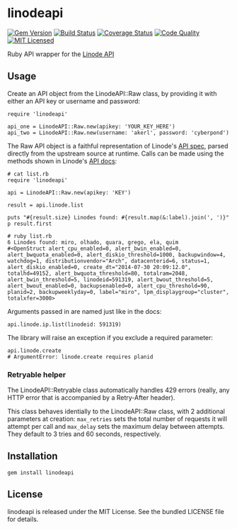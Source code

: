 linodeapi
=========

[![Gem Version](https://img.shields.io/gem/v/linodeapi.svg)](https://rubygems.org/gems/linodeapi)
[![Build Status](https://img.shields.io/circleci/project/akerl/linodeapi/master.svg)](https://circleci.com/gh/akerl/linodeapi)
[![Coverage Status](https://img.shields.io/codecov/c/github/akerl/linodeapi.svg)](https://codecov.io/github/akerl/linodeapi)
[![Code Quality](https://img.shields.io/codacy/60b77ea8214241b5ac970bcdfd584587.svg)](https://www.codacy.com/app/akerl/linodeapi)
[![MIT Licensed](https://img.shields.io/badge/license-MIT-green.svg)](https://tldrlegal.com/license/mit-license)

Ruby API wrapper for the [Linode API](https://www.linode.com/api)

## Usage

Create an API object from the LinodeAPI::Raw class, by providing it with either an API key or username and password:

```
require 'linodeapi'

api_one = LinodeAPI::Raw.new(apikey: 'YOUR_KEY_HERE')
api_two = LinodeAPI::Raw.new(username: 'akerl', password: 'cyberpond')
```

The Raw API object is a faithful representation of Linode's [API spec](https://www.linode.com/api/utility/api.spec), parsed directly from the upstream source at runtime. Calls can be made using the methods shown in Linode's [API docs](https://www.linode.com/api):

```
# cat list.rb
require 'linodeapi'

api = LinodeAPI::Raw.new(apikey: 'KEY')

result = api.linode.list

puts "#{result.size} Linodes found: #{result.map(&:label).join(', ')}"
p result.first
```

```
# ruby list.rb
6 Linodes found: miro, olhado, quara, grego, ela, quim
#<OpenStruct alert_cpu_enabled=0, alert_bwin_enabled=0, alert_bwquota_enabled=0, alert_diskio_threshold=1000, backupwindow=4, watchdog=1, distributionvendor="Arch", datacenterid=6, status=1, alert_diskio_enabled=0, create_dt="2014-07-30 20:09:12.0", totalhd=49152, alert_bwquota_threshold=80, totalram=2048, alert_bwin_threshold=5, linodeid=591319, alert_bwout_threshold=5, alert_bwout_enabled=0, backupsenabled=0, alert_cpu_threshold=90, planid=2, backupweeklyday=0, label="miro", lpm_displaygroup="cluster", totalxfer=3000>
```

Arguments passed in are named just like in the docs:

```
api.linode.ip.list(linodeid: 591319)
```

The library will raise an exception if you exclude a required parameter:

```
api.linode.create
# ArgumentError: linode.create requires planid
```

### Retryable helper

The LinodeAPI::Retryable class automatically handles 429 errors (really, any HTTP error that is accompanied by a Retry-After header).

This class behaves identially to the LinodeAPI::Raw class, with 2 additional parameters at creation: `max_retries` sets the total number of requests it will attempt per call and `max_delay` sets the maximum delay between attempts. They default to 3 tries and 60 seconds, respectively.

## Installation

    gem install linodeapi

## License

linodeapi is released under the MIT License. See the bundled LICENSE file for details.

